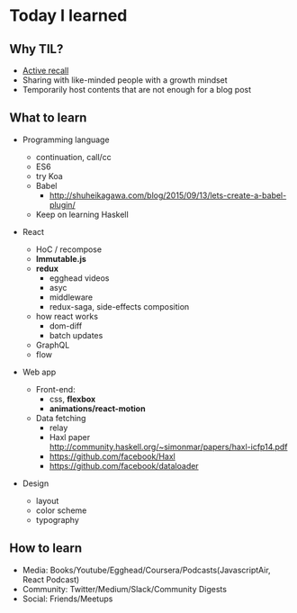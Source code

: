 # Today I learned

## Why TIL?
- [Active recall](https://en.wikipedia.org/wiki/Active_recall)
- Sharing with like-minded people with a growth mindset
- Temporarily host contents that are not enough for a blog post

## What to learn

- Programming language
  - continuation, call/cc
  - ES6
  - try Koa
  - Babel
    - http://shuheikagawa.com/blog/2015/09/13/lets-create-a-babel-plugin/
  - Keep on learning Haskell

- React
  - HoC / recompose
  - **Immutable.js**
  - **redux**
    - egghead videos  
    - asyc
    - middleware
    - redux-saga, side-effects composition
  - how react works
    - dom-diff
    - batch updates
  - GraphQL
  - flow

- Web app
  - Front-end:
    - css, **flexbox**
    - **animations/react-motion**  
  - Data fetching
    - relay
    - Haxl paper http://community.haskell.org/~simonmar/papers/haxl-icfp14.pdf
    - https://github.com/facebook/Haxl
    - https://github.com/facebook/dataloader

- Design
  - layout
  - color scheme
  - typography

## How to learn
- Media: Books/Youtube/Egghead/Coursera/Podcasts(JavascriptAir, React Podcast)
- Community: Twitter/Medium/Slack/Community Digests
- Social: Friends/Meetups
